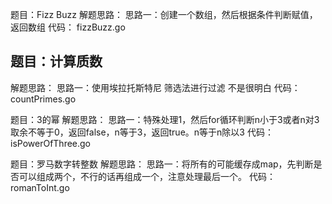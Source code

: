 题目：Fizz Buzz
解题思路：
思路一：创建一个数组，然后根据条件判断赋值，返回数组
代码：
fizzBuzz.go

## 题目：计算质数
解题思路：
思路一：使用埃拉托斯特尼 筛选法进行过滤 不是很明白
代码：
countPrimes.go

题目：3的幂
解题思路：
思路一：特殊处理1，然后for循环判断n小于3或者n对3取余不等于0，返回false，n等于3，返回true。n等于n除以3
代码：
isPowerOfThree.go

题目：罗马数字转整数
解题思路：
思路一：将所有的可能缓存成map，先判断是否可以组成两个，不行的话再组成一个，注意处理最后一个。
代码：
romanToInt.go